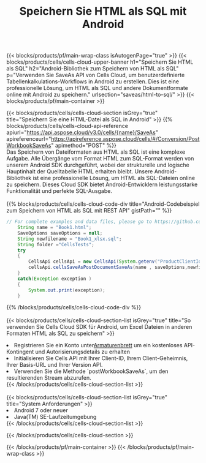 ﻿---
title:  Speichern Sie HTML als SQL mit Android
description:  Verwendung des Aspose.Cells Cloud SDK für Android zum Speichern der Datei im HTML-Format als SQL-Formatdatei.
---
{{< blocks/products/pf/main-wrap-class isAutogenPage="true" >}}
{{< blocks/products/cells/cells-cloud-upper-banner h1="Speichern Sie HTML als SQL" h2="Android-Bibliothek zum Speichern von HTML als SQL" p="Verwenden Sie SaveAs API von Cells Cloud, um benutzerdefinierte Tabellenkalkulations-Workflows in Android zu erstellen. Dies ist eine professionelle Lösung, um HTML als SQL und andere Dokumentformate online mit Android zu speichern." urlsection="saveas/html-to-sql/" >}}
{{< blocks/products/pf/main-container >}}

{{< blocks/products/cells/cells-cloud-section isGrey="true" title="Speichern Sie eine HTML-Datei als SQL in Android" >}}
{{% blocks/products/cells/cells-cloud-api-reference apiurl="https://api.aspose.cloud/v3.0/cells/{name}/SaveAs" apireferenceurl="https://apireference.aspose.cloud/cells/#/Conversion/PostWorkbookSaveAs" apimethod="POST" %}}
<br/>
Das Speichern von Dateiformaten aus HTML als SQL ist eine komplexe Aufgabe. Alle Übergänge vom Format HTML zum SQL-Format werden von unserem Android SDK durchgeführt, wobei der strukturelle und logische Hauptinhalt der Quelltabelle HTML erhalten bleibt. Unsere Android-Bibliothek ist eine professionelle Lösung, um HTML als SQL-Dateien online zu speichern. Dieses Cloud SDK bietet Android-Entwicklern leistungsstarke Funktionalität und perfekte SQL-Ausgabe.
<br/>
<br/>
{{% blocks/products/cells/cells-cloud-code-div title="Android-Codebeispiel zum Speichern von HTML als SQL mit REST API" gistPath="" %}}
  
```java
// For complete examples and data files, please go to https://github.com/aspose-cells-cloud/aspose-cells-cloud-android/
    String name = "Book1.html";
    SaveOptions saveOptions = null;
    String newfilename = "Book1_xlsx.sql";
    String folder ="CellsTests";
    try
    {
        CellsApi cellsApi = new CellsApi(System.getenv("ProductClientId"), System.getenv("ProductClientSecret"));
        cellsApi.cellsSaveAsPostDocumentSaveAs(name , saveOptions,newfilename,false,false,folder,null,null,null,true);                       
    }
    catch(Exception exception )
    {
        System.out.print(exception);
    }
```
  
{{% /blocks/products/cells/cells-cloud-code-div %}}
<br/>
<br/>
{{< blocks/products/cells/cells-cloud-section-list isGrey="true" title="So verwenden Sie Cells Cloud SDK für Android, um Excel Dateien in anderen Formaten HTML als SQL zu speichern" >}}
<li> Registrieren Sie ein Konto unter<a href="https://dashboard.aspose.cloud/">Armaturenbrett</a> um ein kostenloses API-Kontingent und Autorisierungsdetails zu erhalten</li>
<li>Initialisieren Sie Cells API mit Ihrer Client-ID, Ihrem Client-Geheimnis, Ihrer Basis-URL und Ihrer Version API.</li>
<li>Verwenden Sie die Methode `postWorkbookSaveAs`, um den resultierenden Stream abzurufen.</li>
{{< /blocks/products/cells/cells-cloud-section-list >}}
<br/>
<br/>
{{< blocks/products/cells/cells-cloud-section-list isGrey="true" title="System Anforderungen" >}}
<li>Android 7 oder neuer</li>
<li>Java(TM) SE-Laufzeitumgebung</li>
{{< /blocks/products/cells/cells-cloud-section-list >}}

{{< /blocks/products/cells/cells-cloud-section >}}

{{< /blocks/products/pf/main-container >}}
{{< /blocks/products/pf/main-wrap-class >}}
